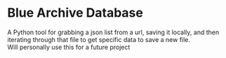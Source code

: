 # Blue Archive Database
A Python tool for grabbing a json list from a url, saving it locally, and then iterating through that file to get specific data to save a new file.  
Will personally use this for a future project
